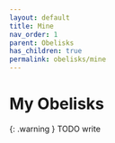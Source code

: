 ```yaml
---
layout: default
title: Mine
nav_order: 1
parent: Obelisks
has_children: true
permalink: obelisks/mine
---
```


# My Obelisks

{: .warning }
TODO write
